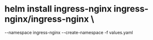 # helm install ingress-nginx ingress-nginx/ingress-nginx \
--namespace ingress-nginx --create-namespace -f values.yaml